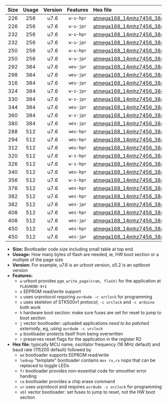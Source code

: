 |Size|Usage|Version|Features|Hex file|
|:-:|:-:|:-:|:-:|:--|
|226|256|u7.6|`w-u-hpr`|[atmega168_14mhz7456_38400bps_ur.hex](https://raw.githubusercontent.com/stefanrueger/urboot/main//atmega168_14mhz7456_38400bps_ur.hex)|
|226|256|u7.6|`w-u-jpr`|[atmega168_14mhz7456_38400bps_ur_vbl.hex](https://raw.githubusercontent.com/stefanrueger/urboot/main//atmega168_14mhz7456_38400bps_ur_vbl.hex)|
|232|256|u7.6|`w-u-hpr`|[atmega168_14mhz7456_38400bps_lednop_ur.hex](https://raw.githubusercontent.com/stefanrueger/urboot/main//atmega168_14mhz7456_38400bps_lednop_ur.hex)|
|232|256|u7.6|`w-u-jpr`|[atmega168_14mhz7456_38400bps_lednop_ur_vbl.hex](https://raw.githubusercontent.com/stefanrueger/urboot/main//atmega168_14mhz7456_38400bps_lednop_ur_vbl.hex)|
|250|256|u7.6|`w-u-hpr`|[atmega168_14mhz7456_38400bps_lednop_fr_ur.hex](https://raw.githubusercontent.com/stefanrueger/urboot/main//atmega168_14mhz7456_38400bps_lednop_fr_ur.hex)|
|250|256|u7.6|`w-u-jpr`|[atmega168_14mhz7456_38400bps_lednop_fr_ur_vbl.hex](https://raw.githubusercontent.com/stefanrueger/urboot/main//atmega168_14mhz7456_38400bps_lednop_fr_ur_vbl.hex)|
|292|384|u7.6|`weu-jpr`|[atmega168_14mhz7456_38400bps_ee_ur_vbl.hex](https://raw.githubusercontent.com/stefanrueger/urboot/main//atmega168_14mhz7456_38400bps_ee_ur_vbl.hex)|
|298|384|u7.6|`weu-jpr`|[atmega168_14mhz7456_38400bps_ee_lednop_ur_vbl.hex](https://raw.githubusercontent.com/stefanrueger/urboot/main//atmega168_14mhz7456_38400bps_ee_lednop_ur_vbl.hex)|
|316|384|u7.6|`weu-jpr`|[atmega168_14mhz7456_38400bps_ee_lednop_fr_ur_vbl.hex](https://raw.githubusercontent.com/stefanrueger/urboot/main//atmega168_14mhz7456_38400bps_ee_lednop_fr_ur_vbl.hex)|
|324|384|u7.6|`w-s-jpr`|[atmega168_14mhz7456_38400bps_vbl.hex](https://raw.githubusercontent.com/stefanrueger/urboot/main//atmega168_14mhz7456_38400bps_vbl.hex)|
|330|384|u7.6|`w-s-jpr`|[atmega168_14mhz7456_38400bps_lednop_vbl.hex](https://raw.githubusercontent.com/stefanrueger/urboot/main//atmega168_14mhz7456_38400bps_lednop_vbl.hex)|
|344|384|u7.6|`weu-jpr`|[atmega168_14mhz7456_38400bps_ee_lednop_fr_ce_ur_vbl.hex](https://raw.githubusercontent.com/stefanrueger/urboot/main//atmega168_14mhz7456_38400bps_ee_lednop_fr_ce_ur_vbl.hex)|
|360|384|u7.6|`w-s-jpr`|[atmega168_14mhz7456_38400bps_lednop_fr_vbl.hex](https://raw.githubusercontent.com/stefanrueger/urboot/main//atmega168_14mhz7456_38400bps_lednop_fr_vbl.hex)|
|380|384|u7.6|`wes-jpr`|[atmega168_14mhz7456_38400bps_ee_vbl.hex](https://raw.githubusercontent.com/stefanrueger/urboot/main//atmega168_14mhz7456_38400bps_ee_vbl.hex)|
|288|512|u7.6|`weu-hpr`|[atmega168_14mhz7456_38400bps_ee_ur.hex](https://raw.githubusercontent.com/stefanrueger/urboot/main//atmega168_14mhz7456_38400bps_ee_ur.hex)|
|294|512|u7.6|`weu-hpr`|[atmega168_14mhz7456_38400bps_ee_lednop_ur.hex](https://raw.githubusercontent.com/stefanrueger/urboot/main//atmega168_14mhz7456_38400bps_ee_lednop_ur.hex)|
|312|512|u7.6|`weu-hpr`|[atmega168_14mhz7456_38400bps_ee_lednop_fr_ur.hex](https://raw.githubusercontent.com/stefanrueger/urboot/main//atmega168_14mhz7456_38400bps_ee_lednop_fr_ur.hex)|
|320|512|u7.6|`w-s-hpr`|[atmega168_14mhz7456_38400bps.hex](https://raw.githubusercontent.com/stefanrueger/urboot/main//atmega168_14mhz7456_38400bps.hex)|
|326|512|u7.6|`w-s-hpr`|[atmega168_14mhz7456_38400bps_lednop.hex](https://raw.githubusercontent.com/stefanrueger/urboot/main//atmega168_14mhz7456_38400bps_lednop.hex)|
|340|512|u7.6|`weu-hpr`|[atmega168_14mhz7456_38400bps_ee_lednop_fr_ce_ur.hex](https://raw.githubusercontent.com/stefanrueger/urboot/main//atmega168_14mhz7456_38400bps_ee_lednop_fr_ce_ur.hex)|
|356|512|u7.6|`w-s-hpr`|[atmega168_14mhz7456_38400bps_lednop_fr.hex](https://raw.githubusercontent.com/stefanrueger/urboot/main//atmega168_14mhz7456_38400bps_lednop_fr.hex)|
|376|512|u7.6|`wes-hpr`|[atmega168_14mhz7456_38400bps_ee.hex](https://raw.githubusercontent.com/stefanrueger/urboot/main//atmega168_14mhz7456_38400bps_ee.hex)|
|382|512|u7.6|`wes-hpr`|[atmega168_14mhz7456_38400bps_ee_lednop.hex](https://raw.githubusercontent.com/stefanrueger/urboot/main//atmega168_14mhz7456_38400bps_ee_lednop.hex)|
|382|512|u7.6|`wes-jpr`|[atmega168_14mhz7456_38400bps_ee_lednop_vbl.hex](https://raw.githubusercontent.com/stefanrueger/urboot/main//atmega168_14mhz7456_38400bps_ee_lednop_vbl.hex)|
|408|512|u7.6|`wes-hpr`|[atmega168_14mhz7456_38400bps_ee_lednop_fr.hex](https://raw.githubusercontent.com/stefanrueger/urboot/main//atmega168_14mhz7456_38400bps_ee_lednop_fr.hex)|
|408|512|u7.6|`wes-jpr`|[atmega168_14mhz7456_38400bps_ee_lednop_fr_vbl.hex](https://raw.githubusercontent.com/stefanrueger/urboot/main//atmega168_14mhz7456_38400bps_ee_lednop_fr_vbl.hex)|
|450|512|u7.6|`wes-hpr`|[atmega168_14mhz7456_38400bps_ee_lednop_fr_ce.hex](https://raw.githubusercontent.com/stefanrueger/urboot/main//atmega168_14mhz7456_38400bps_ee_lednop_fr_ce.hex)|
|450|512|u7.6|`wes-jpr`|[atmega168_14mhz7456_38400bps_ee_lednop_fr_ce_vbl.hex](https://raw.githubusercontent.com/stefanrueger/urboot/main//atmega168_14mhz7456_38400bps_ee_lednop_fr_ce_vbl.hex)|

- **Size:** Bootloader code size including small table at top end
- **Useage:** How many bytes of flash are needed, ie, HW boot section or a multiple of the page size
- **Version:** For example, u7.6 is an urboot version, o5.2 is an optiboot version
- **Features:**
  + `w` urboot provides `pgm_write_page(sram, flash)` for the application at `FLASHEND-4+1`
  + `e` EEPROM read/write support
  + `u` uses urprotocol requiring `avrdude -c urclock` for programming
  + `s` uses skeleton of STK500v1 protocol; `-c urclock` and `-c arduino` both work
  + `h` hardware boot section: make sure fuses are set for reset to jump to boot section
  + `j` vector bootloader: uploaded applications *need to be patched externally*, eg, using `avrdude -c urclock`
  + `p` bootloader protects itself from being overwritten
  + `r` preserves reset flags for the application in the register R2
- **Hex file:** typically MCU name, oscillator frequency (16 MHz default) and baud rate (115200 default) followed by
  + `ee` bootloader supports EEPROM read/write
  + `lednop` "template" bootloader contains `mov rx,rx` nops that can be replaced to toggle LEDs
  + `fr` bootloader provides non-essential code for smoother error handing
  + `ce` bootloader provides a chip erase command
  + `ur` uses urprotocol and requires `avrdude -c urclock` for programming
  + `vbl` vector bootloader: set fuses to jump to reset, not the HW boot section
